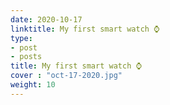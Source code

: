 ```yaml
---
date: 2020-10-17
linktitle: My first smart watch ⌚
type:
- post
- posts
title: My first smart watch ⌚
cover : "oct-17-2020.jpg"
weight: 10
---
```



